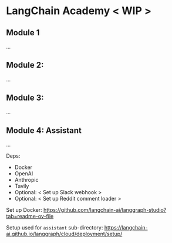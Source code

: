 # LangChain Academy < WIP >

## Module 1
...

## Module 2: 
...

## Module 3: 
...

## Module 4: Assistant
...

Deps: 
* Docker
* OpenAI
* Anthropic
* Tavily
* Optional: < Set up Slack webhook >
* Optional: < Set up Reddit comment loader >

Set up Docker:
https://github.com/langchain-ai/langgraph-studio?tab=readme-ov-file

Setup used for `assistant` sub-directory:
https://langchain-ai.github.io/langgraph/cloud/deployment/setup/